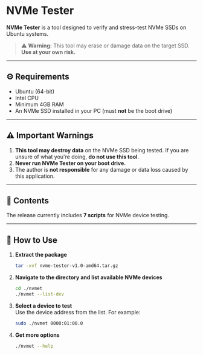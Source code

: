 # NVMe Tester

**NVMe Tester** is a tool designed to verify and stress-test NVMe SSDs on Ubuntu systems.  
> ⚠️ **Warning:** This tool may erase or damage data on the target SSD. **Use at your own risk.**

---

## ⚙️ Requirements

- Ubuntu (64-bit)
- Intel CPU
- Minimum 4GB RAM
- An NVMe SSD installed in your PC (must **not** be the boot drive)

---

## ⚠️ Important Warnings

1. **This tool may destroy data** on the NVMe SSD being tested. If you are unsure of what you're doing, **do not use this tool**.
2. **Never run NVMe Tester on your boot drive.**
3. The author is **not responsible** for any damage or data loss caused by this application.

---

## 📂 Contents

The release currently includes **7 scripts** for NVMe device testing.

---

## 🚀 How to Use

1. **Extract the package**  
   ```bash
   tar -xvf nvme-tester-v1.0-amd64.tar.gz
   ```

2. **Navigate to the directory and list available NVMe devices**  
   ```bash
   cd ./nvmet
   ./nvmet --list-dev
   ```

3. **Select a device to test**  
   Use the device address from the list. For example:  
   ```bash
   sudo ./nvmet 0000:01:00.0
   ```

4. **Get more options**  
   ```bash
   ./nvmet --help
   ```
